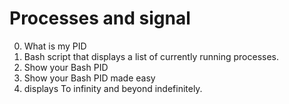 # Processes and signal
0. What is my PID
1. Bash script that displays a list of currently running processes.
2. Show your Bash PID
3. Show your Bash PID made easy
4. displays To infinity and beyond indefinitely.
